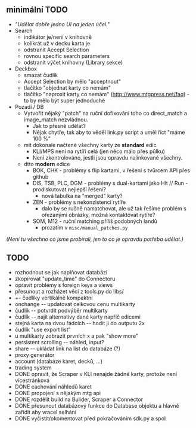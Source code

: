 ## minimální TODO
 * *"Udělat dobře jedno UI na jeden účel."*
 * Search
   * indikátor je/není v knihovně
   * kolikrát už v decku karta je
   * odstranit Accept Selection
   * rovnou specific search parameters
   * odstranit výčet knihovny (Library sekce)
 * Deckbox
   * smazat čudlík
   * Accept Selection by mělo "acceptnout"
   * tlačítko "objednat karty co nemám"
   * tlačítko "naproxit karty co nemám" (http://www.mtgpress.net/faq) - to by mělo být super jednoduché
 * Pozadí / DB
   * Vytvořit nějaký "patch" na ruční dofixování toho co direct_match a image_match nezvládnou.
     * Jak to přesně udělat?
     * Nějak chytře, tak aby to věděl link.py script a uměl říct "máme 100 %"
   * mít dokonale načtené všechny karty ze **standard** edic
     * KLI/MPS není na rytíři celá (jen něco málo přes půlku)
     * Není zkontrolováno, jestli jsou opravdu nalinkované všechny.
   * dtto **modern** edice
     * BOK, CHK - problémy s flip kartami, v řešení s tvůrcem API přes github
     * DIS, TSB, PLC, DGM - problémy s dual-kartami jako Hit // Run - prodiskutovat nejlepší řešení?
       * nová tabulka na "merged" karty?
     * ZEN - problémy s nekonzistencí rytíře
       * dalo by se ručně namatchovat, ale už tak řešíme problém s ořezanými obrázky, možná kontaktovat rytíře?
     * SOM, M12 - ruční matching příliš podobných landů
       * prozatím v `misc/manual_patches.py`


*(Není tu všechno co jsme probírali, jen to co je opravdu potřeba udělat.)*

## TODO
 * rozhodnout se jak naplňovat databázi
 * zkopírovat "update_time" do Connectoru
 * opravit problémy s foreign keys a views
 * přesunout a rozházet věci z tools.py do libs/
 * +- čudlíky vertikálně kompaktní
 * onchange -- updatovat celkovou cenu multikarty
 * čudlík -- potvrdit podvýběr multikarty
 * čudlík -- najít alternativy dané karty napříč edicemi
 * stejná karta na dvou řádcích -- hodit ji do outputu 2x
 * čudlík "use export list"
 * u multikarty zobrazit prvních x a pak "show more"
 * persistent scrolling -- náhled, input?
 * share -- ukládat link na list do databáze (?)
 * proxy generátor
 * account (databáze karet, decků, ...)
 * trading system
 * DONE opravit, že Scraper v KLI nenajde žádné karty, protože není vícestránková
 * DONE cachování náhledů karet
 * DONE propojení s nějakým mtg api
 * DONE rozdělit build na Bulider, Scraper a Connector
 * DONE přesunout databázový funkce do Database objektu a hlavně zařídit aby vracel selhání
 * DONE vyčistit/okomentovat před pokračováním sdk.py a spol

